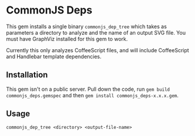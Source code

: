 # CommonJS Deps

This gem installs a single binary `commonjs_dep_tree` which takes as parameters a directory to analyze and the name of an output SVG file. You must have GraphViz installed for this gem to work.

Currently this only analyzes CoffeeScript files, and will include CoffeeScript and Handlebar template dependencies.

## Installation

This gem isn't on a public server. Pull down the code, run `gem build commonjs_deps.gemspec` and then `gem install commonjs_deps-x.x.x.gem`.

## Usage

`commonjs_dep_tree <directory> <output-file-name>`

